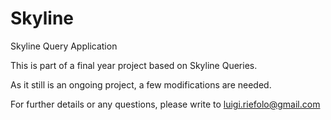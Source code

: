 Skyline
=======

Skyline Query Application

This is part of a final year project based on Skyline Queries.

As it still is an ongoing project, a few modifications are needed.

For further details or any questions, please write to luigi.riefolo@gmail.com
